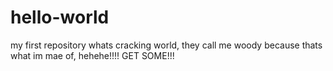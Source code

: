 # hello-world
my first repository
whats cracking world,  they call me woody because thats what im mae of, hehehe!!!! GET SOME!!!
